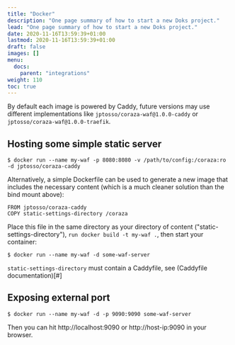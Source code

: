 ```yaml
---
title: "Docker"
description: "One page summary of how to start a new Doks project."
lead: "One page summary of how to start a new Doks project."
date: 2020-11-16T13:59:39+01:00
lastmod: 2020-11-16T13:59:39+01:00
draft: false
images: []
menu:
  docs:
    parent: "integrations"
weight: 110
toc: true
---
```


By default each image is powered by Caddy, future versions may use different implementations like ```jptosso/coraza-waf@1.0.0-caddy``` or ```jptosso/coraza-waf@1.0.0-traefik```.

## Hosting some simple static server

```
$ docker run --name my-waf -p 8080:8080 -v /path/to/config:/coraza:ro -d jptosso/coraza-caddy
```

Alternatively, a simple Dockerfile can be used to generate a new image that includes the necessary content (which is a much cleaner solution than the bind mount above):

```
FROM jptosso/coraza-caddy
COPY static-settings-directory /coraza
```

Place this file in the same directory as your directory of content ("static-settings-directory"), ``run docker build -t my-waf .``, then start your container:

```
$ docker run --name my-waf -d some-waf-server
```

``static-settings-directory`` must contain a Caddyfile, see (Caddyfile documentation)[#]

## Exposing external port

```
$ docker run --name my-waf -d -p 9090:9090 some-waf-server
```

Then you can hit http://localhost:9090 or http://host-ip:9090 in your browser.
